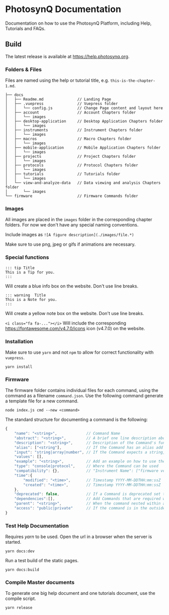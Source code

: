 # PhotosynQ Documentation

Documentation on how to use the PhotosynQ Platform, including Help, Tutorials and FAQs.

## Build

The latest release is available at <https://help.photosynq.org>.

### Folders & Files

Files are named using the help or tutorial title, e.g. `this-is-the-chapter-1.md`.

```shell
├── docs
│   ├── Readme.md               // Landing Page
│   ├── .vuepress               // Vuepress folder
│   │   └── config.js           // Change Page content and layout here
│   ├── account                 // Account Chapters folder
│   │   └── images
│   ├── desktop-application     // Desktop Application Chapters folder
│   │   └── images
│   ├── instruments             // Instrument Chapters folder
│   │   └── images
│   ├── macros                  // Macro Chapters folder
│   │   └── images
│   ├── mobile-application      // Mobile Application Chapters folder
│   │   └── images
│   ├── projects                // Project Chapters folder
│   │   └── images
│   ├── protocols               // Protocol Chapters folder
│   │   └── images
│   ├── tutorials               // Tutorials folder
│   │   └── images
│   └── view-and-analyze-data   // Data viewing and analysis Chapters folder
│       └── images
└── firmware                    // Firmware Commands folder
```

### Images

All images are placed in the `images` folder in the corresponding chapter folders. For now we don't have any special naming conventions.

Include images as `![A figure description](./images/file.*)`

Make sure to use png, jpeg or gifs if animations are necessary.

### Special functions

```
::: tip Title
This is a Tip for you.
:::
```

Will create a blue info box on the website. Don't use line breaks.

```
::: warning  Title
This is a Note for you.
:::
```

Will create a yellow note box on the website. Don't use line breaks.

`<i class="fa fa-..."></i>` Will include the corresponding <https://fontawesome.com/v4.7.0/icons> icon (v4.7.0) on the website.

### Installation

Make sure to use `yarn` and not `npm` to allow for correct functionality with `vuepress`.

```shell
yarn install
```

### Firmware

The firmware folder contains individual files for each command, using the command as a filename `command.json`. Use the following command generate a template file for a new command.

```shell
node index.js cmd --new <command>
```

The standard structure for documenting a command is the following:

```javascript
{
    "name": "<string>",             // Command Name
    "abstract": "<string>",         // A brief one line description about the Command's function
    "description": "<string>",      // Description of the Command's function
    "alias": ["<string"],           // If the Command has an alias add it here, no separate file needed
    "input": "string|array|number", // If the Command expects a string, number or array
    "values": [],
    "example": "<string>",          // Add an example on how to use the command
    "type": "console|protocol",     // Where the Command can be used
    "compatibility": {},            // "Instrument Name": ["firmware version",...]
    "time":{
        "modified": "<time>",       // Timestamp YYYY-MM-DDTHH:mm:ssZ
        "created": "<time>",        // Timestamp YYYY-MM-DDTHH:mm:ssZ
    },
    "deprecated": false,            // If a Command is deprecated set to true
    "dependencies":[],              // Add Commands that are required with this command in protocols
    "parent": "<string>",           // When the command nested within a command
    "access": "public|private"      // If the command is in the outside documentation
}
```

### Test Help Documentation

Requires *yarn* to be used. Open the url in a browser when the server is started.

```shell
yarn docs:dev
```

Run a test build of the static pages.

```shell
yarn docs:build
```

### Compile Master documents

To generate one big help document and one tutorials document, use the compile script.

```shell
yarn release
```
